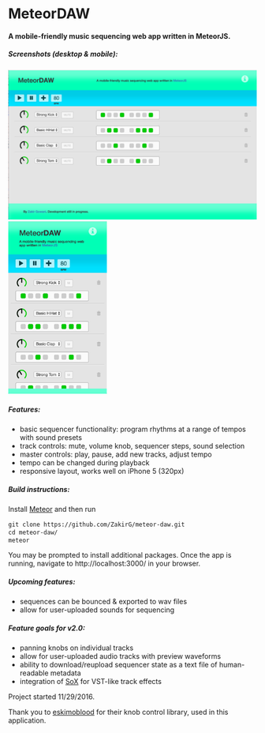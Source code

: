 # MeteorDAW

#### A mobile-friendly music sequencing web app written in MeteorJS. 

##### Screenshots (desktop & mobile):
<img src="./public/screenshots/desktopScreenshot.png" alt="App Screenshot on Desktop" width="550"/> <img src="./public/screenshots/mobileScreenshot.png" alt="App Screenshot on Mobile" width="200"/>

##### Features:
- basic sequencer functionality: program rhythms at a range of tempos with sound presets
- track controls: mute, volume knob, sequencer steps, sound selection
- master controls: play, pause, add new tracks, adjust tempo
- tempo can be changed during playback
- responsive layout, works well on iPhone 5 (320px)

##### Build instructions:
Install <a href="https://www.meteor.com/" target="_blank">Meteor</a> and then run
```
git clone https://github.com/ZakirG/meteor-daw.git
cd meteor-daw/
meteor
```
You may be prompted to install additional packages. 
Once the app is running, navigate to http://localhost:3000/ in your browser.

##### Upcoming features:
- sequences can be bounced & exported to wav files
- allow for user-uploaded sounds for sequencing

##### Feature goals for v2.0:
- panning knobs on individual tracks
- allow for user-uploaded audio tracks with preview waveforms
- ability to download/reupload sequencer state as a text file of human-readable metadata
- integration of <a href="http://sox.sourceforge.net/Docs/FAQ" target="_blank">SoX</a> for VST-like track effects


Project started 11/29/2016.

Thank you to <a href="https://github.com/eskimoblood/jim-knopf" target="_blank">eskimoblood</a> for their knob control library, used in this application.

